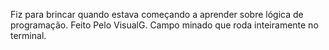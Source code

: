Fiz para brincar quando estava começando a aprender sobre lógica de programação. 
Feito Pelo VisualG.
Campo minado que roda inteiramente no terminal.

